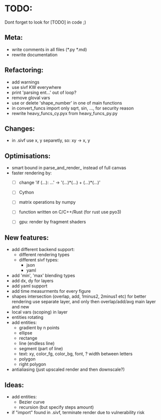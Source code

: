 # TODO:

Dont forget to look for [TODO] in code ;)



## Meta:
- write comments in all files (*.py *.md)
- rewrite documentation



## Refactoring:
- add warnings
- use sivf KW everywhere
- print 'parsing ent...' out of loop?
- remove gloval vars
- use or delete 'shape_number' in one of main functions
- in convert_funcs import only sqrt, sin, ..., for security reason
- rewrite heavy_funcs_cy.pyx from heavy_funcs_py.py



## Changes:
- in .sivf use x, y separetly, so: xy -> x, y



## Optimisations:
- smart bound in parse_and_render_<shape> instead of full canvas
- faster rendering by:
  - [ ] change 'if (...): ...' -> '(...)\*(...) + (...)\*(...)'
  - [ ] Cython 
  - [ ] matrix operations by numpy
  - [ ] function written on C/C++/Rust (for rust use pyo3)
  - [ ] gpu: render by fragment shaders



## New features:
- add different backend support:
  - different rendering types
  - different sivf types:
    - json
    - yaml
- add 'min', 'max' blending types
- add dx, dy for layers
- add yaml support
- add time measurments for every figure
- shapes intersection (overlap, add, 1minus2, 2minus1 etc)
  for better rendering use separate layer, and only then overlap/add/avg main layer and new
- local vars (scoping) in layer
- entities rotating
- add entities:
  - gradient by n points
  - ellipse
  - rectange
  - line (endless line)
  - segment (part of line)
  - text: xy, color_fg, color_bg, font, ? width between letters
  - polygon
  - right polygon
- antialiasing (just upscaled render and then downscale?)



## Ideas:
- add entities:
  - Bezier curve
  - recursion (but specify steps amount)
- if "import" found in .sivf, terminate render due to vulnerability risk




